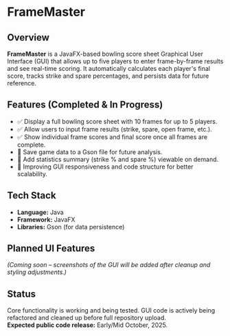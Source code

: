 # FrameMaster

## Overview
**FrameMaster** is a JavaFX-based bowling score sheet Graphical User Interface (GUI) that allows up to five players to enter frame-by-frame results and see real-time scoring. It automatically calculates each player's final score, tracks strike and spare percentages, and persists data for future reference.

## Features (Completed & In Progress)
- ✅ Display a full bowling score sheet with 10 frames for up to 5 players.
- ✅ Allow users to input frame results (strike, spare, open frame, etc.).
- ✅ Show individual frame scores and final score once all frames are complete.
- 🔄 Save game data to a Gson file for future analysis.
- 🔄 Add statistics summary (strike % and spare %) viewable on demand.
- 🔄 Improving GUI responsiveness and code structure for better scalability.

## Tech Stack
- **Language:** Java  
- **Framework:** JavaFX  
- **Libraries:** Gson (for data persistence)

## Planned UI Features
_(Coming soon – screenshots of the GUI will be added after cleanup and styling adjustments.)_

## Status
Core functionality is working and being tested. GUI code is actively being refactored and cleaned up before full repository upload.  
**Expected public code release:** Early/Mid October, 2025.
